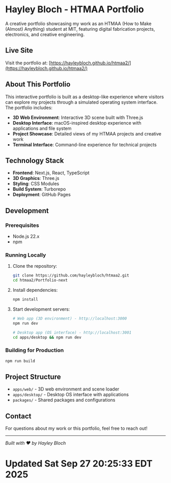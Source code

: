 # Hayley Bloch - HTMAA Portfolio

A creative portfolio showcasing my work as an HTMAA (How to Make (Almost) Anything) student at MIT, featuring digital fabrication projects, electronics, and creative engineering.

## Live Site
Visit the portfolio at: [https://hayleybloch.github.io/htmaa2/](https://hayleybloch.github.io/htmaa2/)

## About This Portfolio

This interactive portfolio is built as a desktop-like experience where visitors can explore my projects through a simulated operating system interface. The portfolio includes:

- **3D Web Environment**: Interactive 3D scene built with Three.js
- **Desktop Interface**: macOS-inspired desktop experience with applications and file system
- **Project Showcase**: Detailed views of my HTMAA projects and creative work
- **Terminal Interface**: Command-line experience for technical projects

## Technology Stack

- **Frontend**: Next.js, React, TypeScript
- **3D Graphics**: Three.js
- **Styling**: CSS Modules
- **Build System**: Turborepo
- **Deployment**: GitHub Pages

## Development

### Prerequisites
- Node.js 22.x
- npm

### Running Locally

1. Clone the repository:
   ```bash
   git clone https://github.com/hayleybloch/htmaa2.git
   cd htmaa2/Portfolio-next
   ```

2. Install dependencies:
   ```bash
   npm install
   ```

3. Start development servers:
   ```bash
   # Web app (3D environment) - http://localhost:3000
   npm run dev

   # Desktop app (OS interface) - http://localhost:3001
   cd apps/desktop && npm run dev
   ```

### Building for Production

```bash
npm run build
```

## Project Structure

- `apps/web/` - 3D web environment and scene loader
- `apps/desktop/` - Desktop OS interface with applications
- `packages/` - Shared packages and configurations

## Contact

For questions about my work or this portfolio, feel free to reach out!

---

*Built with ❤️ by Hayley Bloch*
# Updated Sat Sep 27 20:25:33 EDT 2025
